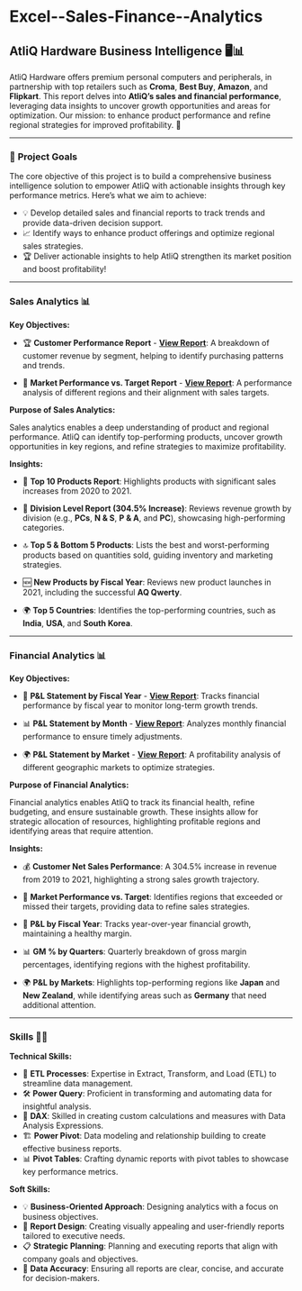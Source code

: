 # Excel--Sales-Finance--Analytics
## AtliQ Hardware Business Intelligence 🖥️📊

AtliQ Hardware offers premium personal computers and peripherals, in partnership with top retailers such as **Croma**, **Best Buy**, **Amazon**, and **Flipkart**. This report delves into **AtliQ’s sales and financial performance**, leveraging data insights to uncover growth opportunities and areas for optimization. Our mission: to enhance product performance and refine regional strategies for improved profitability. 🚀

---

### 🎯 **Project Goals**

The core objective of this project is to build a comprehensive business intelligence solution to empower AtliQ with actionable insights through key performance metrics. Here’s what we aim to achieve:

- 💡 Develop detailed sales and financial reports to track trends and provide data-driven decision support.
- 📈 Identify ways to enhance product offerings and optimize regional sales strategies.
- 🏆 Deliver actionable insights to help AtliQ strengthen its market position and boost profitability!

---

### **Sales Analytics 📊**

**Key Objectives:**

- 🏆 **Customer Performance Report** - [**View Report**](https://github.com/DevikaViswan/Excel-Sales-Finance-Analytics/blob/main/Customer%20Performance%20Report.pdf): A breakdown of customer revenue by segment, helping to identify purchasing patterns and trends.
  
- 🎯 **Market Performance vs. Target Report** - [**View Report**](https://github.com/DevikaViswan/Excel-Sales-Finance-Analytics/blob/main/Market%20Performance%20vs%20Target.pdf): A performance analysis of different regions and their alignment with sales targets.

**Purpose of Sales Analytics:**

Sales analytics enables a deep understanding of product and regional performance. AtliQ can identify top-performing products, uncover growth opportunities in key regions, and refine strategies to maximize profitability.

**Insights:**

- 🥇 **Top 10 Products Report**: Highlights products with significant sales increases from 2020 to 2021.
  
- 🚀 **Division Level Report (304.5% Increase)**: Reviews revenue growth by division (e.g., **PCs**, **N & S**, **P & A**, and **PC**), showcasing high-performing categories.

- 🔝 **Top 5 & Bottom 5 Products**: Lists the best and worst-performing products based on quantities sold, guiding inventory and marketing strategies.

- 🆕 **New Products by Fiscal Year**: Reviews new product launches in 2021, including the successful **AQ Qwerty**.

- 🌍 **Top 5 Countries**: Identifies the top-performing countries, such as **India**, **USA**, and **South Korea**.

---

### **Financial Analytics 📊**

**Key Objectives:**

- 📅 **P&L Statement by Fiscal Year** - [**View Report**](https://github.com/DevikaViswan/Excel-Sales-Finance-Analytics/blob/main/P%26L%20Statement%20by%20Fiscal%20Year.pdf): Tracks financial performance by fiscal year to monitor long-term growth trends.

- 📊 **P&L Statement by Month** - [**View Report**](https://github.com/DevikaViswan/Excel-Sales-Finance-Analytics/blob/main/P%20%26%20L%20statement%20by%20Months.pdf): Analyzes monthly financial performance to ensure timely adjustments.

- 🌍 **P&L Statement by Market** - [**View Report**](https://github.com/DevikaViswan/Excel-Sales-Finance-Analytics/blob/main/P%26L%20Statement%20by%20Markets.pdf): A profitability analysis of different geographic markets to optimize strategies.

**Purpose of Financial Analytics:**

Financial analytics enables AtliQ to track its financial health, refine budgeting, and ensure sustainable growth. These insights allow for strategic allocation of resources, highlighting profitable regions and identifying areas that require attention.

**Insights:**

- 💰 **Customer Net Sales Performance**: A 304.5% increase in revenue from 2019 to 2021, highlighting a strong sales growth trajectory.
  
- 🎯 **Market Performance vs. Target**: Identifies regions that exceeded or missed their targets, providing data to refine sales strategies.

- 📅 **P&L by Fiscal Year**: Tracks year-over-year financial growth, maintaining a healthy margin.

- 📊 **GM % by Quarters**: Quarterly breakdown of gross margin percentages, identifying regions with the highest profitability.

- 🌍 **P&L by Markets**: Highlights top-performing regions like **Japan** and **New Zealand**, while identifying areas such as **Germany** that need additional attention.

---

### **Skills 🧑‍💻**

**Technical Skills:**

- 🔄 **ETL Processes**: Expertise in Extract, Transform, and Load (ETL) to streamline data management.
- 🛠️ **Power Query**: Proficient in transforming and automating data for insightful analysis.
- 🔢 **DAX**: Skilled in creating custom calculations and measures with Data Analysis Expressions.
- 🏗️ **Power Pivot**: Data modeling and relationship building to create effective business reports.
- 📊 **Pivot Tables**: Crafting dynamic reports with pivot tables to showcase key performance metrics.

**Soft Skills:**

- 💡 **Business-Oriented Approach**: Designing analytics with a focus on business objectives.
- 🎨 **Report Design**: Creating visually appealing and user-friendly reports tailored to executive needs.
- 📋 **Strategic Planning**: Planning and executing reports that align with company goals and objectives.
- 🔎 **Data Accuracy**: Ensuring all reports are clear, concise, and accurate for decision-makers.
